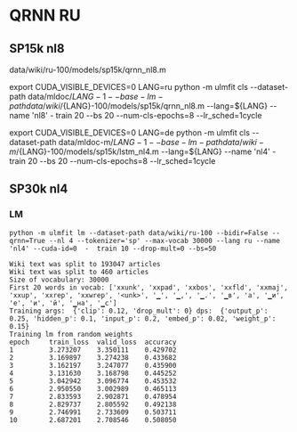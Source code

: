 # QRNN RU
## SP15k nl8
data/wiki/ru-100/models/sp15k/qrnn_nl8.m

export CUDA_VISIBLE_DEVICES=0
LANG=ru
python -m ulmfit cls --dataset-path data/mldoc/${LANG}-1  --base-lm-path data/wiki/${LANG}-100/models/sp15k/qrnn_nl8.m  --lang=${LANG} --name 'nl8' - train 20 --bs 20 --num-cls-epochs=8 --lr_sched=1cycle

export CUDA_VISIBLE_DEVICES=0
LANG=de
python -m ulmfit cls --dataset-path data/mldoc-m/${LANG}-1  --base-lm-path data/wiki-m/${LANG}-100/models/sp15k/lstm_nl4.m  --lang=${LANG} --name 'nl4' - train 20 --bs 20 --num-cls-epochs=8 --lr_sched=1cycle


## SP30k nl4
### LM
```
python -m ulmfit lm --dataset-path data/wiki/ru-100 --bidir=False --qrnn=True --nl 4 --tokenizer='sp' --max-vocab 30000 --lang ru --name 'nl4' --cuda-id=0  -  train 10 --drop-mult=0 --bs=50

Wiki text was split to 193047 articles
Wiki text was split to 460 articles
Size of vocabulary: 30000
First 20 words in vocab: ['xxunk', 'xxpad', 'xxbos', 'xxfld', 'xxmaj', 'xxup', 'xxrep', 'xxwrep', '<unk>', '▁', '▁,', '▁.', '▁в', 'а', '▁и', 'е', 'и', 'й', '▁на', '▁с']
Training args:  {'clip': 0.12, 'drop_mult': 0} dps:  {'output_p': 0.25, 'hidden_p': 0.1, 'input_p': 0.2, 'embed_p': 0.02, 'weight_p': 0.15}
Training lm from random weights
epoch     train_loss  valid_loss  accuracy
1         3.273207    3.350111    0.429702
2         3.169897    3.274238    0.433682
3         3.162197    3.247077    0.435900
4         3.131630    3.168798    0.445252
5         3.042942    3.096774    0.453532
6         2.950550    3.002989    0.465113
7         2.833593    2.902871    0.478954
8         2.829737    2.805592    0.492138
9         2.746991    2.733609    0.503711
10        2.687201    2.708546    0.508050
```
